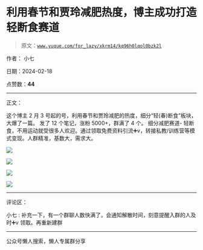 # 利用春节和贾玲减肥热度，博主成功打造轻断食赛道

> 原文：[`www.yuque.com/for_lazy/xkrm14/kq96h0lqol0bzk2l`](https://www.yuque.com/for_lazy/xkrm14/kq96h0lqol0bzk2l)

作者： 小七

日期：2024-02-18

点赞数：**44**

* * *

正文：

这个博主 2 月 3 号起的号，利用春节和贾玲减肥的热度，细分“轻(春)断食”板块，大爆了一篇。 发了 12 个笔记，涨粉 5000+，群满了 4 个。 细分减肥赛道-
轻断食，不用运动就受很多人欢迎。通过领取免费资料引流➕v，转接私教/训练营等模式变现。人群精准，基数大，需求大。

![](img/55291f79738d66437ac3747b476dde2b.png)

![](img/d76e33e332a26f0e4a8da5d6d9f96494.png)

![](img/25ddb731e82bc0c352129ef05acb31ce.png)

![](img/7655b59166283e16a7977c023080e779.png)

* * *

评论区：

小七 : 补充一下，有一个群聊人数快满了，会通知解散时间，刻意提醒入群的人及时➕v 领取。再重新建群

* * *

公众号懒人搜索，懒人专属群分享